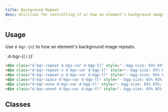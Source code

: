 ```yaml
---
title: Background Repeat
desc: Utilities for controlling if or how an element's background image repeats.
---
```


## Usage

Use `d-bgr-{n}` to how an element's background image repeats.

<code-well-header class="d-fl-col4 d-fw-wrap d-flg12 d-p12 d-bgc-green-100 d-bgo50" custom>
  <div class="d-d-flex d-fd-column d-ai-center d-stack4" v-for="i in repeat">
      <div
        class="d-fl-center d-w128 d-h128 d-bgc-green-200 d-bar8 d-bc-purple-200 d-of-hidden d-bgp-tl d-bgs-var" style="--bgg-size: 65% 65%; background-image: url('https://cdn.jpegmini.com/user/images/slider_puffin_before_mobile.jpg');"
        :class="`d-bgr-${i}`"
      >
      </div>
      `.d-bgr-{{ i }}`
  </div>
</code-well-header>

```html
<div class="d-bgr-repeat d-bgs-var d-bgp-tl" style="--bgg-size: 65% 65%; background-image: url(...);">...</div>
<div class="d-bgr-repeat-x d-bgs-var d-bgp-tl" style="--bgg-size: 65% 65%; background-image: url(...);">...</div>
<div class="d-bgr-repeat-y d-bgs-var d-bgp-tl" style="--bgg-size: 65% 65%; background-image: url(...);">...</div>
<div class="d-bgr-space d-bgs-var d-bgp-tl" style="--bgg-size: 65% 65%; background-image: url(...);">...</div>
<div class="d-bgr-none d-bgs-var d-bgp-tl" style="--bgg-size: 65% 65%; background-image: url(...);">...</div>
<div class="d-bgr-unset d-bgs-var d-bgp-tl" style="--bgg-size: 65% 65%; background-image: url(...);">...</div>
```

<script setup>
const repeat = ['repeat', 'repeat-x', 'repeat-y', 'space', 'none', 'unset'];
</script>

## Classes

<utility-class-table>
  <template #content>
    <tbody>
      <tr v-for="i in repeat">
          <th scope="row" class="d-ff-mono d-fc-purple d-fw-normal d-fs12">.d-bgr-{{ i }}</th>
          <td class="d-ff-mono d-fc-orange d-fs12">
            background-repeat: {{ i }} !important;
          </td>
      </tr>
    </tbody>
  </template>
</utility-class-table>
